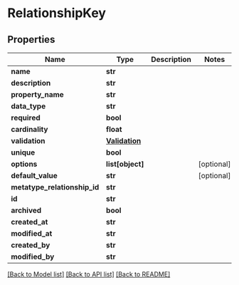 # RelationshipKey

## Properties
Name | Type | Description | Notes
------------ | ------------- | ------------- | -------------
**name** | **str** |  | 
**description** | **str** |  | 
**property_name** | **str** |  | 
**data_type** | **str** |  | 
**required** | **bool** |  | 
**cardinality** | **float** |  | 
**validation** | [**Validation**](Validation.md) |  | 
**unique** | **bool** |  | 
**options** | **list[object]** |  | [optional] 
**default_value** | **str** |  | [optional] 
**metatype_relationship_id** | **str** |  | 
**id** | **str** |  | 
**archived** | **bool** |  | 
**created_at** | **str** |  | 
**modified_at** | **str** |  | 
**created_by** | **str** |  | 
**modified_by** | **str** |  | 

[[Back to Model list]](../README.md#documentation-for-models) [[Back to API list]](../README.md#documentation-for-api-endpoints) [[Back to README]](../README.md)

